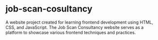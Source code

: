 # job-scan-cosultancy

A website project created for learning frontend development using HTML, CSS, and JavaScript. The Job Scan Consultancy website serves as a platform to showcase various frontend techniques and practices.



